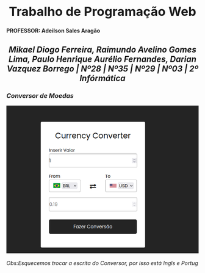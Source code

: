 ### <b><h1 align="center">Trabalho de Programação Web</h1></b>
<h4>PROFESSOR: Adeilson Sales Aragão </h4>
<h2 align="center"><i> Mikael Diogo Ferreira, Raimundo Avelino Gomes Lima, Paulo Henrique Aurélio Fernandes, Darian Vazquez Borrego  | Nº28 | Nº35 | Nº29 | Nº03 | 2º Infórmática </h2>


<h3>Conversor de Moedas</h3>
<img src="Captura de tela_2022-12-14_23-45-28.png">

<p>Obs:Esquecemos trocar a escrita do Conversor, por isso está Ingls e Portug</p>
